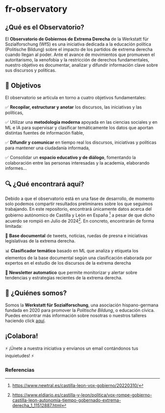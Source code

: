 # fr-observatory


##  ¿Qué es el Observatorio?
El **Observatorio de Gobiernos de Extrema Derecha** de la Werkstatt für Sozialforschung (WfS) es una iniciativa dedicada a la educación política (Politische Bildung) sobre el impacto de los partidos de extrema derecha cuando llegan al poder. Ante el avance de movimientos que promueven el autoritarismo, la xenofobia y la restricción de derechos fundamentales, nuestro objetivo es documentar, analizar y difundir información clave sobre sus discursos y políticas.

##  📌 Objetivos
El observatorio se articula en torno a cuatro objetivos fundamentales:

✅ **Recopilar, estructurar y anotar** los discursos, las iniciativas y las políticas,

✅ Utilizar una **metodología moderna** apoyada en las ciencias sociales y en ML e IA para supervisar  y clasificar temáticamente los datos  que aportan distintas fuentes de información fiable,

✅  **Difundir y comunicar** en tiempo real los discursos, iniciativas y políticas para mantener una ciudadanía informada,

✅ Consolidar un **espacio educativo y de diálogo**, fomentando la colaboración entre las personas interesadas y la academia, elaborando informes...


## 🔍 ¿Qué encontrará aquí?
Debido a que el observatorio está en una fase de desarrollo, de momento solo podemos compartir resultados preliminares sobre los que seguimos trabajando. En este repositorio, encontrará únicamente datos acerca del gobierno autónomico de Castilla y León en España [^1] a pesar de que dicho acuerdo se rompió en Julio de 2024[^2]. En concreto, encontrarán de forma limitada:

📂 **Base documental** de tweets, noticias, ruedas de presna e iniciativas legislativas de la extrema derecha.

📊 **Clasificador temático** basado en ML que analiza y etiqueta los elementos de la base documental según una clasificación elaborada por expertos en el estudio de los discursos de la extrema derecha

📩 **Newsletter automatico** que permite monitorizar y alertar sobre tendencias y estrategias recientes de la extrema derecha.

[^1]: https://www.newtral.es/castilla-leon-vox-gobierno/20220310/
[^2]: https://www.eldiario.es/castilla-y-leon/politica/vox-rompe-gobierno-castilla-leon-autonomia-tiempo-gobernado-extrema-derecha_1_11512887.html

## 🤝 ¿Quiénes somos?
Somos la **Werkstatt für Sozialforschung**, una asociación hispano-germana fundada en 2020 para promover la *Politische Bildung*, o educación cívica. Puedes encontrar más información sobre nosotras o nuestros talleres haciendo click [aquí](https://wfs-info.org/).

## ¡Colabora!
⚡ ¡Únete a nuestra iniciativa y envíanos un email contándonos tus inquietudes! ⚡


### Referencias


